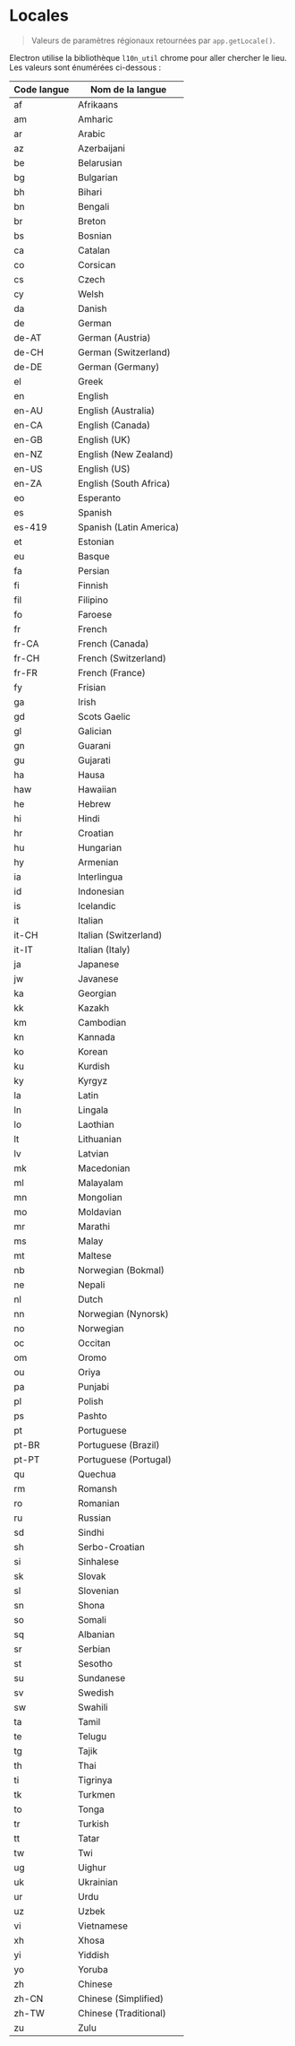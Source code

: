 # Locales

> Valeurs de paramètres régionaux retournées par `app.getLocale()`.

Electron utilise la bibliothèque `l10n_util` chrome pour aller chercher le lieu. Les valeurs sont énumérées ci-dessous :

| Code langue | Nom de la langue        |
| ----------- | ----------------------- |
| af          | Afrikaans               |
| am          | Amharic                 |
| ar          | Arabic                  |
| az          | Azerbaijani             |
| be          | Belarusian              |
| bg          | Bulgarian               |
| bh          | Bihari                  |
| bn          | Bengali                 |
| br          | Breton                  |
| bs          | Bosnian                 |
| ca          | Catalan                 |
| co          | Corsican                |
| cs          | Czech                   |
| cy          | Welsh                   |
| da          | Danish                  |
| de          | German                  |
| de-AT       | German (Austria)        |
| de-CH       | German (Switzerland)    |
| de-DE       | German (Germany)        |
| el          | Greek                   |
| en          | English                 |
| en-AU       | English (Australia)     |
| en-CA       | English (Canada)        |
| en-GB       | English (UK)            |
| en-NZ       | English (New Zealand)   |
| en-US       | English (US)            |
| en-ZA       | English (South Africa)  |
| eo          | Esperanto               |
| es          | Spanish                 |
| es-419      | Spanish (Latin America) |
| et          | Estonian                |
| eu          | Basque                  |
| fa          | Persian                 |
| fi          | Finnish                 |
| fil         | Filipino                |
| fo          | Faroese                 |
| fr          | French                  |
| fr-CA       | French (Canada)         |
| fr-CH       | French (Switzerland)    |
| fr-FR       | French (France)         |
| fy          | Frisian                 |
| ga          | Irish                   |
| gd          | Scots Gaelic            |
| gl          | Galician                |
| gn          | Guarani                 |
| gu          | Gujarati                |
| ha          | Hausa                   |
| haw         | Hawaiian                |
| he          | Hebrew                  |
| hi          | Hindi                   |
| hr          | Croatian                |
| hu          | Hungarian               |
| hy          | Armenian                |
| ia          | Interlingua             |
| id          | Indonesian              |
| is          | Icelandic               |
| it          | Italian                 |
| it-CH       | Italian (Switzerland)   |
| it-IT       | Italian (Italy)         |
| ja          | Japanese                |
| jw          | Javanese                |
| ka          | Georgian                |
| kk          | Kazakh                  |
| km          | Cambodian               |
| kn          | Kannada                 |
| ko          | Korean                  |
| ku          | Kurdish                 |
| ky          | Kyrgyz                  |
| la          | Latin                   |
| ln          | Lingala                 |
| lo          | Laothian                |
| lt          | Lithuanian              |
| lv          | Latvian                 |
| mk          | Macedonian              |
| ml          | Malayalam               |
| mn          | Mongolian               |
| mo          | Moldavian               |
| mr          | Marathi                 |
| ms          | Malay                   |
| mt          | Maltese                 |
| nb          | Norwegian (Bokmal)      |
| ne          | Nepali                  |
| nl          | Dutch                   |
| nn          | Norwegian (Nynorsk)     |
| no          | Norwegian               |
| oc          | Occitan                 |
| om          | Oromo                   |
| ou          | Oriya                   |
| pa          | Punjabi                 |
| pl          | Polish                  |
| ps          | Pashto                  |
| pt          | Portuguese              |
| pt-BR       | Portuguese (Brazil)     |
| pt-PT       | Portuguese (Portugal)   |
| qu          | Quechua                 |
| rm          | Romansh                 |
| ro          | Romanian                |
| ru          | Russian                 |
| sd          | Sindhi                  |
| sh          | Serbo-Croatian          |
| si          | Sinhalese               |
| sk          | Slovak                  |
| sl          | Slovenian               |
| sn          | Shona                   |
| so          | Somali                  |
| sq          | Albanian                |
| sr          | Serbian                 |
| st          | Sesotho                 |
| su          | Sundanese               |
| sv          | Swedish                 |
| sw          | Swahili                 |
| ta          | Tamil                   |
| te          | Telugu                  |
| tg          | Tajik                   |
| th          | Thai                    |
| ti          | Tigrinya                |
| tk          | Turkmen                 |
| to          | Tonga                   |
| tr          | Turkish                 |
| tt          | Tatar                   |
| tw          | Twi                     |
| ug          | Uighur                  |
| uk          | Ukrainian               |
| ur          | Urdu                    |
| uz          | Uzbek                   |
| vi          | Vietnamese              |
| xh          | Xhosa                   |
| yi          | Yiddish                 |
| yo          | Yoruba                  |
| zh          | Chinese                 |
| zh-CN       | Chinese (Simplified)    |
| zh-TW       | Chinese (Traditional)   |
| zu          | Zulu                    |
